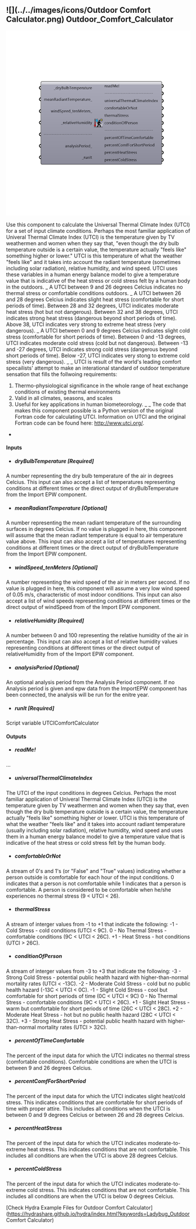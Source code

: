 ## ![](../../images/icons/Outdoor Comfort Calculator.png) Outdoor_Comfort_Calculator

![](../../images/components/Outdoor_Comfort_Calculator.png)

Use this component to calculate the Universal Thermal Climate Index (UTCI) for a set of input climate conditions.  Perhaps the most familiar application of Univeral Thermal Climate Index (UTCI) is the temperature given by TV weathermen and women when they say that, "even though the dry bulb temperature outside is a certain value, the temperature actually "feels like" something higher or lower."
 UTCI is this temperature of what the weather "feels like" and it takes into account the radiant temperature (sometimes including solar radiation), relative humidity, and wind speed.  UTCI uses these variables in a human energy balance model to give a temperature value that is indicative of the heat stress or cold stress felt by a human body in the outdoors.
 _
 A UTCI between 9 and 26 degrees Celcius indicates no thermal stress or comfortable conditions outdoors.
 _
 A UTCI between 26 and 28 degrees Celcius indicates slight heat stress (comfortable for short periods of time). Between 28 and 32 degrees, UTCI indicates moderate heat stress (hot but not dangerous).  Between 32 and 38 degrees, UTCI indicates strong heat stress (dangerous beyond short periods of time). Above 38, UTCI indicates very strong to extreme heat stress (very dangerous).
 _
 A UTCI between 0 and 9 degrees Celcius indicates slight cold stress (comfortable for short periods of time). Between 0 and -13 degrees, UTCI indicates moderate cold stress (cold but not dangerous).  Between -13 and -27 degrees, UTCI indicates strong cold stress (dangerous beyond short periods of time).  Below -27, UTCI indicates very stong to extreme cold stress (very dangerous).
 _
 _
 UTCI is result of the world's leading comfort specailists' attempt to make an interational standard of outdoor temperature sensation that fills the follwoing requirements:
 1)	Thermo-physiological significance in the whole range of heat exchange conditions of existing thermal environments
 2)	Valid in all climates, seasons, and scales
 3)	Useful for key applications in human biometeorology.
 _
 _
 The code that makes this component possible is a Python version of the original Fortran code for calculating UTCI.  Information on UTCI and the original Fortran code can be found here: http://www.utci.org/.
 -
 

#### Inputs
* ##### dryBulbTemperature [Required]
A number representing the dry bulb temperature of the air in degrees Celcius.  This input can also accept a list of temperatures representing conditions at different times or the direct output of dryBulbTemperature from the Import EPW component.
* ##### meanRadiantTemperature [Optional]
A number representing the mean radiant temperature of the surrounding surfaces in degrees Celcius.  If no value is plugged in here, this component will assume that the mean radiant temperature is equal to air temperature value above.  This input can also accept a list of temperatures representing conditions at different times or the direct output of dryBulbTemperature from the Import EPW component.
* ##### windSpeed_tenMeters [Optional]
A number representing the wind speed of the air in meters per second.  If no value is plugged in here, this component will assume a very low wind speed of 0.05 m/s, characteristic of most indoor conditions.  This input can also accept a list of wind speeds representing conditions at different times or the direct output of windSpeed from of the Import EPW component.
* ##### relativeHumidity [Required]
A number between 0 and 100 representing the relative humidity of the air in percentage.  This input can also accept a list of relative humidity values representing conditions at different times or the direct output of relativeHumidity from of the Import EPW component.
* ##### analysisPeriod [Optional]
An optional analysis period from the Analysis Period component.  If no Analysis period is given and epw data from the ImportEPW component has been connected, the analysis will be run for the enitre year.
* ##### runIt [Required]
Script variable UTCIComfortCalculator

#### Outputs
* ##### readMe!
...
* ##### universalThermalClimateIndex
The UTCI of the input conditions in degrees Celcius. Perhaps the most familiar application of Univeral Thermal Climate Index (UTCI) is the temperature given by TV weathermen and women when they say that, even though the dry bulb temperature outside is a certain value, the temperature actually "feels like" something higher or lower. UTCI is this temperature of what the weather "feels like" and it takes into account radiant temperature (usually including solar radiation), relative humidity, wind speed and uses them in a human energy balance model to give a temperature value that is indicative of the heat stress or cold stress felt by the human body.
* ##### comfortableOrNot
A stream of 0's and 1's (or "False" and "True" values) indicating whether a person outside is comfortable for each hour of the input conditions.  0 indicates that a person is not comfortable while 1 indicates that a person is comfortable.  A person is considered to be comfortable when he/she experiences no thermal stress (9 < UTCI < 26).
* ##### thermalStress
A stream of interger values from -1 to +1 that indicate the following:
 -1 - Cold Stress - cold conditions (UTCI < 9C).
 0  - No Thermal Stress - comfortable conditions (9C < UTCI < 26C).
 +1 - Heat Stress - hot conditions (UTCI > 26C).
* ##### conditionOfPerson
A stream of interger values from -3 to +3 that indicate the following:
 -3 - Strong Cold Stress - potential public health hazard with higher-than-normal mortality rates (UTCI < -13C).
 -2 - Moderate Cold Stress - cold but no public health hazard (-13C < UTCI < 0C).
 -1 - Slight Cold Stress - cool but comfortable for short periods of time (0C < UTCI < 9C)
 0  - No Thermal Stress  - comfortable conditions (9C < UTCI < 26C).
 +1 - Slight Heat Stress - warm but comfortable for short periods of time (26C < UTCI < 28C).
 +2 - Moderate Heat Stress - hot but no public health hazard (28C < UTCI < 32C).
 +3 - Strong Heat Stress - potential public health hazard with higher-than-normal mortality rates (UTCI > 32C).
* ##### percentOfTimeComfortable
The percent of the input data for which the UTCI indicates no thermal stress (comfortable conditions).  Comfortable conditions are when the UTCI is between 9 and 26 degrees Celcius.
* ##### percentComfForShortPeriod
The percent of the input data for which the UTCI indicates slight heat/cold stress.  This indicates conditions that are comfortable for short periods of time with proper attire.  This includes all conditions when the UTCI is between 0 and 9 degrees Celcius or between 26 and 28 degrees Celcius.
* ##### percentHeatStress
The percent of the input data for which the UTCI indicates moderate-to-extreme heat stress.  This indicates conditions that are not comfortable.  This includes all conditions are when the UTCI is above 28 degrees Celcius.
* ##### percentColdStress
The percent of the input data for which the UTCI indicates moderate-to-extreme cold stress.  This indicates conditions that are not comfortable.  This includes all conditions are when the UTCI is below 0 degrees Celcius.


[Check Hydra Example Files for Outdoor Comfort Calculator](https://hydrashare.github.io/hydra/index.html?keywords=Ladybug_Outdoor Comfort Calculator)